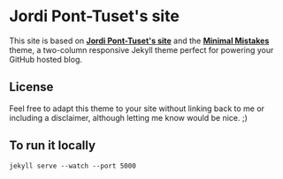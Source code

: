 # Jordi Pont-Tuset's site

This site is based on **[Jordi Pont-Tuset's site](https://github.com/jponttuset/jponttuset.github.io)** and the **[Minimal Mistakes](http://mmistakes.github.io/minimal-mistakes)** theme, a two-column responsive Jekyll theme perfect for powering your GitHub hosted blog.


## License

Feel free to adapt this theme to your site without linking back to me or including a disclaimer, although letting me know would be nice. ;) 

## To run it locally
```
jekyll serve --watch --port 5000
```
